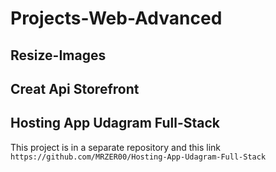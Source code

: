 # Projects-Web-Advanced


## Resize-Images



## Creat Api Storefront



## Hosting App Udagram Full-Stack
This project is in a separate repository and this link
` https://github.com/MRZER00/Hosting-App-Udagram-Full-Stack `
